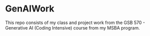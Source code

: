 # GenAIWork

This repo consists of my class and project work from the GSB 570 - Generative AI (Coding Intensive) course from my MSBA program.
